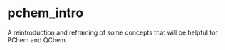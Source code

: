 # pchem_intro
A reintroduction and reframing of some concepts that will be helpful for PChem and QChem.
